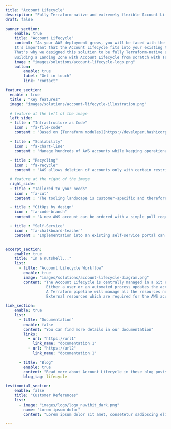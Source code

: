```yaml
---
title: "Account Lifecycle"
description: "Fully Terraform-native and extremely flexible Account Lifecycle solution to provision and manage AWS accounts."
draft: false

banner_section:
    enable: true
    title: "Account Lifecycle"
    content: "As your AWS deployment grows, you will be faced with the need to provide secure and compliant AWS accounts in an automated manner. 
    It's important that the Account Lifecycle fits into your existing tooling landscape to reduce the learning curve and operational overhead for your teams. 
    That's why we designed this solution to be fully Terraform-native and extremely flexible.<br/><br/>
    Building a Landing Zone with Account Lifecycle from scratch with Terraform is a lot of work. Good thing we took care of that."
    image : "images/solutions/account-lifecycle-logo.png"
    button:
        enable: true
        label: "Get in touch"
        link: "contact"

feature_section:
  enable : true
  title : "Key features"
  image: "images/solutions/account-lifecycle-illustration.png"

  # feature at the left of the image
  left_side:
  - title : "Infrastructure as Code"
    icon : "fa-file-code"
    content : "Based on [Terraform modules](https://developer.hashicorp.com/terraform/tutorials/modules/module 'Terraform Modules Overview'), which dramatically simplifies the management."

  - title : "Scalability"
    icon : "fa-chart-line"
    content : "Manage hundreds of AWS accounts while keeping operational overhead minimal."
    
  - title : "Recycling"
    icon : "fa-recycle"
    content : "AWS allows deletion of accounts only with certain restrictions. To avoid this, we provide the possibility to recycle accounts."

  # feature at the right of the image
  right_side:
  - title : "Tailored to your needs"
    icon : "fa-cut"
    content : "The tooling landscape is customer-specific and therefore we support a variety of integrations."

  - title : "GitOps by design"
    icon : "fa-code-branch"
    content : "A new AWS account can be ordered with a simple pull request and all changes can be easily tracked."

  - title : "Self-Service"
    icon : "fa-chalkboard-teacher"
    content : "Implementation into an existing self-service portal can be easily achieved through a simple Git integration."


excerpt_section:
    enable: true
    title: "In a nutshell..."
    list:
      - title: "Account Lifecycle Workflow"
        enable: true
        image: "images/solutions/account-lifecycle-diagram.png"
        content: "The Account Lifecycle is centrally managed in a Git repository via Terraform.
                  Either a user or an automated process updates the account list with Git.
                  A Terraform pipeline will manage all the resources necessary to create and lifecycle an AWS account.<br/>
                  External resources which are required for the AWS accounts can also be managed with this solution."

link_section:
    enable: true
    list:
      - title: "Documentation"
        enable: false
        content: "You can find more details in our documentation"
        links:
          - url: "https://url1"
            link_name: "documentation 1"
          - url: "https://url2"
            link_name: "documentation 1"
      
      - title: "Blog"
        enable: true
        content: "Read more about Account Lifecycle in these blog posts"
        blog_tag: lifecycle

testimonial_section:
    enable: false
    title: "Customer References"
    list:
      - image: "images/logo/logo_nuvibit_dark.png"
        name: "Lorem ipsum dolor"
        content: "Lorem ipsum dolor sit amet, consetetur sadipscing elitr, sed diam nonumy eirmod tempor invidunt"

---
```

